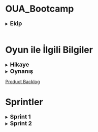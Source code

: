 # OUA_Bootcamp

<details> 
<summary><b><font size="+1">Ekip</font></b></summary>

* Melike Saygın - Product Owner | Developer
* Emre Gelen - Scrum Master | Developer
* Doğan Ali Yeniacun - Developer
* Yunus Baki Karaça - Developer
* Özgenaz Özmen - Developer

</details>

<br/> 

# Oyun ile İlgili Bilgiler

<details>
<summary><b><font size="+1">Hikaye</font></b></summary>


</details>

<details>
<summary><b><font size = "+1">Oynanış</font></b></summary>


</details>

[Product Backlog](https://trello.com/b/oh7sGRLo/bootcamp)
<br/>

# Sprintler

<details>
<summary><b><font size = "+1">Sprint 1</font></b></summary>

* Sprint içinde tamamlanması tahmin edilen puan: 48 Puan
* Puan tamamlama mantığı: Toplamda proje boyunca tamamlanması gereken 185 puanlık backlog bulunmaktadır. Daha yapılışına karar veremediğimiz özellikler olduğu için backlog kısmına eklemeler olacaktır. İlk sprint içerisinde zamanımızın büyük bir kısmını oyun fikrini konuşma ve planlamaya ayırdığımız için kolay görünen görevlerle başlamak istedik.
* Daily Scrum: Bizim için daha rahat olduğu için telegram üzerinden haberleşmeyi tercih ettik. Bunun yanında bazen discord üzerinden sesli olarak toplantı yaptık.
* Sprint Notları: Oyun içerisinde olacak tuzaklara ek yapılacaktır. Şu an backlog içerisinde her birine ait bir task bulunmamaktadır. Kendisine ait bir task olmayan tuzak fikirleri Tuzak Fikirleri task'ının altında bulunmaktadır.
[Chat](http://htmlpreview.github.io/?https://github.com/Emre-Gelen/OUA_Bootcamp/blob/update-readme/Project%20Management/Chat/messages.html)

<br/>

<details>
<summary><b>Sprint Board</b></summary>
  
![](https://github.com/Emre-Gelen/OUA_Bootcamp/blob/update-readme/Project%20Management/SprintSS/TrelloBoardSprint1.png)
</details>

<details>
<summary><b>Oyun Durumu</b></summary>
  
![](https://github.com/Emre-Gelen/OUA_Bootcamp/blob/main/Project%20Management/Game%20Videos/Gameplay1.gif)
![](https://github.com/Emre-Gelen/OUA_Bootcamp/blob/main/Project%20Management/Game%20Videos/Gameplay2.gif)
![](https://github.com/Emre-Gelen/OUA_Bootcamp/blob/main/Project%20Management/Game%20Videos/Gameplay3.gif)

</details>

<details>
<summary><b>Sprint Review</b></summary>

Sprint içerisinde yapılması planlanan; oyunun hikayesi ile beraber storyboard oluşturulması, karakterin temel hareketlerinin implemente edilmesi ve butonlara bağlı kapı mekaniğinin implemente edilmesi görevleri tamamlanmıştır. Planladığımız 48 puanlık görevden 43 puanlık görevi tamamladık.  
</details>



<details>
<summary><b>Sprint Retrospective</b></summary>

* Ekip içerisindeki enerji ve birbirine uyum harika.
* Toplantıya katılım sağlayamayan ekip üyeleri için toplantı notlarının alınması ve toplantıda konuşulan önemli noktaların özet geçilmesi.

</details>
</details>

<details>
<summary><b><font size = "+1">Sprint 2</font></b></summary>

* Sprint içinde tamamlanması tahmin edilen puan: 63 Puan
* Puan tamamlama mantığı: Toplamda proje boyunca tamamlanması gereken 201 puanlık backlog bulunmaktadır. İkinci sprint içerisinde tuzakları ve oynanışla ilgili konuları ele almak istedik ve buna göre görev seçimi yaptık. Tuzaklar kısmında yapmamız gerekenlerin çoğunu tamamladık.
* Daily Scrum: Bizim için daha rahat olduğu için telegram üzerinden haberleşmeyi tercih ettik. Bunun yanında bazen discord üzerinden sesli olarak toplantı yaptık.
* Sprint Notları: Oyun içerisinde olacak tuzaklara ek yapılacaktır. Şu an backlog içerisinde her birine ait bir task bulunmamaktadır. Kendisine ait bir task olmayan tuzak fikirleri Tuzak Fikirleri task'ının altında bulunmaktadır.
[Chat](http://htmlpreview.github.io/?https://github.com/Emre-Gelen/OUA_Bootcamp/blob/update-readme/Project%20Management/Chat/messages.html)

<br/>

<details>
<summary><b>Sprint Board</b></summary>
  
![](https://github.com/Emre-Gelen/OUA_Bootcamp/blob/update-readme/Project%20Management/SprintSS/TrelloBoardSprint2.png)
</details>


<details>
<summary><b>Oyun Durumu</b></summary>
  
![](https://github.com/Emre-Gelen/OUA_Bootcamp/blob/main/Project%20Management/Game%20Videos/Gameplay4.gif)
![](https://github.com/Emre-Gelen/OUA_Bootcamp/blob/main/Project%20Management/Game%20Videos/Gameplay5.gif)
![](https://github.com/Emre-Gelen/OUA_Bootcamp/blob/main/Project%20Management/Game%20Videos/Gameplay6.gif)

</details>

<details>
<summary><b>Sprint Review</b></summary>

Sprint içerisinde yapılması planlanan; oyun içerisindeki tuzaklar, oynanışla ilgili konular ve bazı nesnelerin modellenmesini içeren 63 puanlık görevden 34 puanlık görev tamamlanmıştır.
</details>

<details>
<summary><b>Sprint Retrospective</b></summary>


</details>
</details>